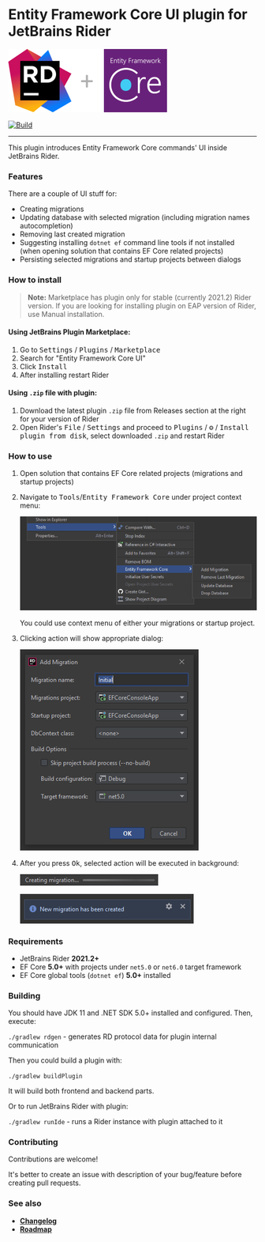# Entity Framework Core UI plugin for JetBrains Rider 
![Logo](img/rider-plus-efcore-128.png)

[![Build](https://github.com/seclerp/rider-efcore/actions/workflows/ci.yml/badge.svg)](https://github.com/seclerp/rider-efcore/actions/workflows/ci.yml)

---

This plugin introduces Entity Framework Core commands' UI inside JetBrains Rider.

### Features

There are a couple of UI stuff for:
- Creating migrations
- Updating database with selected migration (including migration names autocompletion)
- Removing last created migration
- Suggesting installing `dotnet ef` command line tools if not installed (when opening solution that contains EF Core related projects)
- Persisting selected migrations and startup projects between dialogs

### How to install

> **Note:** Marketplace has plugin only for stable (currently 2021.2) Rider version. If you are looking for installing plugin on EAP version of Rider, use Manual installation. 

#### Using JetBrains Plugin Marketplace:
   1. Go to <kbd>Settings</kbd> / <kbd>Plugins</kbd> / <kbd>Marketplace</kbd>
   2. Search for "Entity Framework Core UI"
   3. Click <kbd>Install</kbd>
   4. After installing restart Rider

#### Using `.zip` file with plugin:
   1. Download the latest plugin `.zip` file from Releases section at the right for your version of Rider
   2. Open Rider's <kbd>File</kbd> / <kbd>Settings</kbd> and proceed to <kbd>Plugins</kbd> / <kbd>⚙</kbd> / <kbd>Install plugin from disk</kbd>, select downloaded `.zip` and restart Rider

### How to use

1. Open solution that contains EF Core related projects (migrations and startup projects)
2. Navigate to <kbd>Tools</kbd>/<kbd>Entity Framework Core</kbd> under project context menu:

   ![Logo](img/how-to-use-1.png)

   You could use context menu of either your migrations or startup project.
3. Clicking action will show appropriate dialog:

   ![Logo](img/how-to-use-2.png)
4. After you press <kbd>Ok</kbd>, selected action will be executed in background:

   ![Logo](img/how-to-use-3.png)

   ![Logo](img/how-to-use-4.png)

### Requirements

- JetBrains Rider **2021.2+**
- EF Core **5.0+** with projects under `net5.0` or `net6.0` target framework
- EF Core global tools (`dotnet ef`) **5.0+** installed

### Building

You should have JDK 11 and .NET SDK 5.0+ installed and configured. Then, execute:

`./gradlew rdgen` - generates RD protocol data for plugin internal communication

Then you could build a plugin with:

`./gradlew buildPlugin`

It will build both frontend and backend parts.

Or to run JetBrains Rider with plugin:

`./gradlew runIde` - runs a Rider instance with plugin attached to it

### Contributing

Contributions are welcome!

It's better to create an issue with description of your bug/feature before creating pull requests.

### See also

- [**Changelog**](CHANGELOG.md)
- [**Roadmap**](docs/ROADMAP.md)
